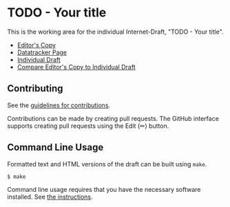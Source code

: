 # TODO - Your title

This is the working area for the individual Internet-Draft, "TODO - Your title".

* [Editor's Copy](https://bledvina.github.io/draft-ledvina-dult-accessory-protocol/#go.draft-ledvina-dult-accessory-protocol.html)
* [Datatracker Page](https://datatracker.ietf.org/doc/draft-ledvina-dult-accessory-protocol)
* [Individual Draft](https://datatracker.ietf.org/doc/html/draft-ledvina-dult-accessory-protocol)
* [Compare Editor's Copy to Individual Draft](https://bledvina.github.io/draft-ledvina-dult-accessory-protocol/#go.draft-ledvina-dult-accessory-protocol.diff)


## Contributing

See the
[guidelines for contributions](https://github.com/bledvina/draft-ledvina-dult-accessory-protocol/blob/main/CONTRIBUTING.md).

Contributions can be made by creating pull requests.
The GitHub interface supports creating pull requests using the Edit (✏) button.


## Command Line Usage

Formatted text and HTML versions of the draft can be built using `make`.

```sh
$ make
```

Command line usage requires that you have the necessary software installed.  See
[the instructions](https://github.com/martinthomson/i-d-template/blob/main/doc/SETUP.md).

